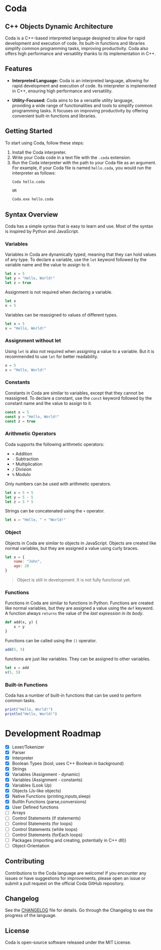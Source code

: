 # Coda
## C++ Objects Dynamic Architecture
Coda is a C++-based interpreted language designed to allow for rapid development and execution of code. 
Its built-in functions and libraries simplify common programming tasks, improving productivity. 
Coda also offers high performance and versatility thanks to its implementation in C++. 


## Features

- **Interpreted Language:** Coda is an interpreted language, 
allowing for rapid development and execution of code. 
Its interpreter is implemented in C++, ensuring high performance and versatility.

- **Utility-Focused:** Coda aims to be a versatile utility language, 	
providing a wide range of functionalities and tools to simplify common programming tasks. 
It focuses on improving productivity by offering convenient built-in functions and libraries.

## Getting Started

To start using Coda, follow these steps:

1. Install the Coda interpreter.
2. Write your Coda code in a text file with the `.coda` extension.
3. Run the Coda interpreter with the path to your Coda file as an argument. 
   For example, if your Coda file is named `hello.coda`, you would run the interpreter as follows:
   ```bash
   Coda hello.coda
   
   OR
   
   Coda.exe hello.coda
   ```


## Syntax Overview
Coda has a simple syntax that is easy to learn and use. Most of the syntax is inspired by Python and JavaScript.

### Variables
Variables in Coda are dynamically typed, meaning that they can hold values of any type.
To declare a variable, use the `let` keyword followed by the variable name and the value to assign to it.
```js
let x = 5
let y = "Hello, World!"
let z = true
```

Assignment is not required when declaring a variable.
```js
let x
x = 5
```

Variables can be reassigned to values of different types.
```js
let x = 5
x = "Hello, World!"
```

### Assignment without let
Using `let` is also not required when assigning a value to a variable.
But it is recommended to use `let` for better readability.
```js
x = 5
x = "Hello, World!"
```

### Constants
Constants in Coda are similar to variables, except that they cannot be reassigned.
To declare a constant, use the `const` keyword followed by the constant name and the value to assign to it.
```js
const x = 5
const y = "Hello, World!"
const z = true
```

### Arithmetic Operators
Coda supports the following arithmetic operators:
- `+` Addition
- `-` Subtraction
- `*` Multiplication
- `/` Division
- `%` Modulo

Only numbers can be used with arithmetic operators.
```js
let x = 5 + 5
let y = 5 - 5
let z = 5 * 5
```

Strings can be concatenated using the `+` operator.
```js
let x = "Hello, " + "World!"
```

### Object
Objects in Coda are similar to objects in JavaScript.
Objects are created like normal variables, but they are assigned a value using curly braces.
```js
let x = {
	name: "John",
	age: 20
}
```
> Object is still in development. It is not fully functional yet.

### Functions
Functions in Coda are similar to functions in Python.
Functions are created like normal variables, but they are assigned a value using the `def` keyword.
A function always `returns` the value of the _last expression in its body_.

```py
def add(x, y) {
	x + y
}
```

Functions can be called using the `()` operator.
```js
add(5, 5)
```
functions are just like variables. They can be assigned to other variables.
```js
let x = add
x(5, 5)
```


### Built-in Functions
Coda has a number of built-in functions that can be used to perform common tasks.
```js
print("Hello, World!")
println("Hello, World!")
```



# Development Roadmap
- [x] Lexer/Tokenizer
- [x] Parser
- [x] Interpreter
- [x] Boolean Types (bool, uses C++ Boolean in background)
- [x] Strings
- [x] Variables (Assignment - dynamic)
- [x] Variables (Assignment - constants)
- [x] Variables (Look Up)
- [x] Objects (Js-like objects)
- [x] Native Functions  (printing,inputs,sleep)
- [x] BuiltIn Functions (parse<data-type>,conversions)
- [x] User Defined functions
- [ ] Arrays
- [ ] Control Statements (if statements)
- [ ] Control Statements (for loops)
- [ ] Control Statements (while loops)
- [ ] Control Statements (forEach loops)
- [ ] Packages (importing and creating, potentially in C++ dll))
- [ ] Object-Orientation

## Contributing
Contributions to the Coda language are welcome! 
If you encounter any issues or have suggestions for improvements, 
please open an issue or submit a pull request on the official Coda GitHub repository.

## Changelog
See the [CHANGELOG](CHANGELOG.md) file for details.
Go through the Changelog to see the progress of the language.

## License
Coda is open-source software released under the MIT License.
